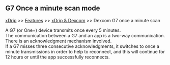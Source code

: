 ## G7 Once a minute scan mode  
[xDrip](../../README.md) >> [Features](../Features_page.md) >> [xDrip & Dexcom](../Dexcom_page.md) >> Dexcom G7 once a minute scan  
  
A G7 (or One+) device transmits once every 5 minutes.  
The communication between a G7 and an app is a two-way communication.  There is an acknowledgment mechanism involved.  
If a G7 misses three consecutive acknowledgments, it switches to once a minute transmissions in order to help to reconnect, and this will continue for 12 hours or until the app successfully reconnects.  
  
